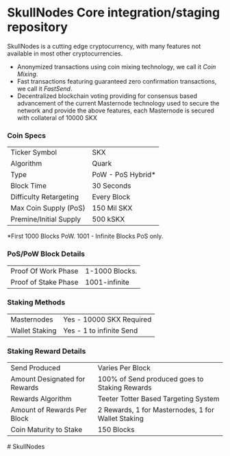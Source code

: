 SkullNodes Core integration/staging repository
=====================================

SkullNodes is a cutting edge cryptocurrency, with many features not available in most other cryptocurrencies.
- Anonymized transactions using coin mixing technology, we call it _Coin Mixing_.
- Fast transactions featuring guaranteed zero confirmation transactions, we call it _FastSend_.
- Decentralized blockchain voting providing for consensus based advancement of the current Masternode technology used to secure the network and provide the above features, each Masternode is secured
with collateral of 10000 SKX

### Coin Specs
<table>
	<tr>
		<td>Ticker Symbol</td><td>SKX</td>
	</tr>
	<tr>
		<td>Algorithm</td><td>Quark</td>
	</tr>
	<tr>
		<td>Type</td><td>PoW - PoS Hybrid*</td>
	</tr>
	<tr>
		<td>Block Time</td><td>30 Seconds</td>
	</tr>
	<tr>
		<td>Difficulty Retargeting</td><td>Every Block</td>
	</tr>
	<tr>
		<td>Max Coin Supply (PoS)</td><td>150 Mil SKX</td>
	</tr>
	<tr>
		<td>Premine/Initial Supply</td><td>500 kSKX</td>
	</tr>
</table>

*First 1000 Blocks PoW. 1001 - Infinite Blocks PoS only.


### PoS/PoW Block Details
<table>
	<tr>
		<td>Proof Of Work Phase</td><td>1-1000 Blocks.</td>
	</tr>
	<tr>
		<td>Proof of Stake Phase</td><td>1001-infinite</td>
	</tr>
</table>

### Staking Methods
<table>
	<tr>
		<td>Masternodes</td><td>Yes - 10000 SKX Required</td>
	</tr>
	<tr>
		<td>Wallet Staking</td><td>Yes - 1 to infinite Send</td>
	</tr>
</table>

### Staking Reward Details
<table>
	<tr>
		<td>Send Produced</td><td>Varies Per Block</td>
	</tr>
	<tr>
		<td>Amount Designated for Rewards</td>
		<td>100% of Send produced goes to Staking Rewards</td>
	</tr>
	<tr>
		<td>Rewards Algorithm</td><td>Teeter Totter Based Targeting System</td>
	</tr>
	<tr>
		<td>Amount of Rewards Per Block</td><td>2 Rewards, 1 for Masternodes, 1 for Wallet Staking</td>
	</tr>
	<tr>
		<td>Coin Maturity to Stake</td><td>150 Blocks</td>
	</tr>
</table>
# SkullNodes
